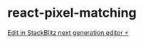 # react-pixel-matching

[Edit in StackBlitz next generation editor ⚡️](https://stackblitz.com/~/github.com/KVPasupuleti/react-pixel-matching)
